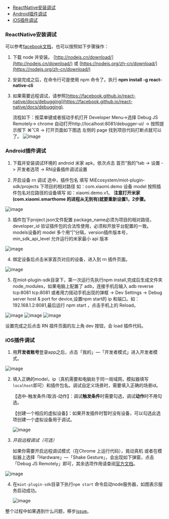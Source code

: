 - [ReactNative安装调试](#ReactNative安装调试)
- [Android插件调试](#android插件调试)
- [iOS插件调试](#ios插件调试)



### ReactNative安装调试

可以参考[facebook文档](https://facebook.github.io/react-native/docs/getting-started.html)，也可以按照如下步骤操作：

1. 下载 node 并安装。 [http://nodejs.cn/download/](http://nodejs.cn/download/) 或 [https://nodejs.org/zh-cn/download/](https://nodejs.org/zh-cn/download/)
2. 安装完成之后，在命令行可是使用 npm 命令了。执行 **npm install -g react-native-cli**
3. 如果需要远程调试，请参照[https://facebook.github.io/react-native/docs/debugging](https://facebook.github.io/react-native/docs/debugging).

    流程如下：按菜单键或者摇动手机打开 Developer Menu->选择 Debug JS Remotely-> chrome 自动打开http://localhost:8081/debugger-ui/ -> 按照提示按下 ⌘⌥R -> 打开页面如下图选 左侧的 page 找到项目代码打断点就可以了。
    ![image](./%E7%A4%BA%E4%BE%8B%E5%9B%BE%E7%89%87/20181019-0.png)
    
    


### Android插件调试

1. 下载并安装调试环境的 android 米家 apk，依次点击 首页“我的”tab -> 设置 -> 开发者选项 -> RN设备插件调试设置

2. 开启设备 rn 调试 选中，插件包名 填写 MiEcosystem/miot-plugin-sdk/projects 下项目的相对路径 如：com.xiaomi.demo
设备 model 按照插件包名对应路径的设备填写 如：xiaomi.demo.v1。
   **注意打开米家(com.xiaomi.smarthome 的进程从无到有)就要重新设置1，2步骤。**

![image](./%E7%A4%BA%E4%BE%8B%E5%9B%BE%E7%89%87/20181009-0.png)

3. 插件包下project.json文件配置 package_name必须为项目的相对路径，developer_id 验证插件包的合法性使用，必须和开放平台配置的一致。models设备的 model 多个用“|”分隔，version插件版本号，min_sdk_api_level 允许运行的米家最小 api 版本

![image](./%E7%A4%BA%E4%BE%8B%E5%9B%BE%E7%89%87/20181009-1.jpg)

4. 绑定设备后点击米家首页对应的设备，进入到 rn 插件页面。

 ![image](./%E7%A4%BA%E4%BE%8B%E5%9B%BE%E7%89%87/20181009-3.png)

5. 在miot-plugin-sdk目录下，第一次运行先执行npm install,完成后生成文件夹node_modules，如果电脑上配置了 adb，连接手机后输入 adb reverse tcp:8081 tcp:8081 或者用力摇动手机出现的弹框 -> Dev Settings -> Debug server host & port for device,设置npm start的 ip 和端口。如：192.168.1.2:8081,最后运行 npm start ，点击手机上的 Reload。

![image](./%E7%A4%BA%E4%BE%8B%E5%9B%BE%E7%89%87/20181009-2.jpg) ![image](./%E7%A4%BA%E4%BE%8B%E5%9B%BE%E7%89%87/20181009-4.png) ![image](./%E7%A4%BA%E4%BE%8B%E5%9B%BE%E7%89%87/20181009-5.jpg)

设置完成之后点击 RN 插件页面的左上角 dev 按钮，会 load 插件代码。



### iOS插件调试

1.  用**开发者账号**登录app之后，点击「我的」—「开发者模式」进入开发者模式。

![image](./示例图片/ios_debug_entry.png)

2. 填入正确的model，ip（真机需要和电脑处于同一局域网，模拟器填写`localhost`即可）和插件包名。调试自定义场景时，需要填入正确的场景id。 

   【选中-触发条件/取消-动作】：调试**触发条件**时需要勾选，调试**动作**时不用勾选。

   【创建一个相应的虚拟设备】：如果开发插件时暂时没有设备，可以勾选此选项创建一个虚拟设备用于调试。

   ![image](./示例图片/ios_debug_setting.png)

3. *开启远程调试（可选）*

   如果你需要开启远程调试模式（在Chrome 上运行代码），晃动真机 或者在模拟器上选择「Hardware」—「Shake Gesture」，会出现如下弹窗，点击「Debug JS Remotely」即可，其余选项作用请查阅[官方文档](https://facebook.github.io/react-native/docs/debugging)。

![image](./示例图片/ios_debug_chrome.png)

4. 在`miot-plugin-sdk`目录下执行`npm start` 命令启动node服务器，如图表示服务启动成功。

   ![image](./示例图片/node_server.jpg)

整个过程中如果遇到什么问题，移步[issue](https://github.com/MiEcosystem/miot-plugin-sdk/issues)。

